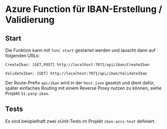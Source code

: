 # Azure Function für IBAN-Erstellung / Validierung

## Start

Die Funktion kann mit `func start` gestartet werden und lauscht dann auf folgenden URLs:

`CreateIban: [GET,POST] http://localhost:7071/api/iban/CreateIban`

`ValidateIban: [GET] http://localhost:7071/api/iban/ValidateIban`

Der Route-Prefix `api/iban` wird in der `host.json` gesetzt und dient dafür, später einfaches Routing mit einem Reverse Proxy nutzen zu können, siehe Projekt `51-yarp-iban`.

## Tests

Es sind beispielhaft zwei xUnit-Tests im Projekt `iban-azcs-test` definiert.